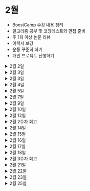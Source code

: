 # 2월

- BoostCamp 수강 내용 정리
- 알고리즘 공부 및 코딩테스트와 면접 준비
- 주 1회 이상 논문 리뷰
- 이력서 보강
- 운동 꾸준히 하기
- 개인 프로젝트 진행하기

<details>
 <summary>2월 2일</summary>

  <!-- summary 아래 한칸 공백 두어야함 -->


### 프로젝트
- [x] 개인 프로젝트 주제 정하기

### 알고리즘
- [x] DFS와 BFS 보강



</details>


<details>
 <summary>2월 3일</summary>

  <!-- summary 아래 한칸 공백 두어야함 -->


### 취업준비
- [ ] GAN 공부하기

### 알고리즘
- [x] DFS BFS 문제풀이
  - [연산자 끼워넣기](https://www.acmicpc.net/problem/14888)



</details>

<details>
 <summary>2월 3일</summary>

  <!-- summary 아래 한칸 공백 두어야함 -->


### 취업준비
- [ ] GAN 공부하기

### 알고리즘
- [x] DFS BFS 문제풀이
  - [연산자 끼워넣기](https://www.acmicpc.net/problem/14888)



</details>


<details>
 <summary>2월 4일</summary>

  <!-- summary 아래 한칸 공백 두어야함 -->


### 취업준비
- [x] 자소서 첨삭

### 알고리즘
- [x] 정렬 문제 풀이
  - [국영수](https://www.acmicpc.net/problem/10825)



</details>

<details>
 <summary>2월 5일</summary>

  <!-- summary 아래 한칸 공백 두어야함 -->


### 휴식
- [x] 격렬히 쉬기
- [x] 운동 파트너랑 헬스하기 🦾


</details>

<details>
 <summary>2월 7일</summary>

  <!-- summary 아래 한칸 공백 두어야함 -->

### 알고리즘
- [ ] 구현 문제 풀이
  - [외벽점검](https://programmers.co.kr/learn/courses/30/lessons/60062)

</details>

<details>
 <summary>2월 9일</summary>

  <!-- summary 아래 한칸 공백 두어야함 -->

### 알고리즘
- [x] 구현 문제 풀이
  - [뱀](https://www.acmicpc.net/problem/3190)

### 면접준비
- [x] 면접 스터디 문제 풀이(OS,Network,DB)

</details>



<details>
 <summary>2월 10일</summary>

  <!-- summary 아래 한칸 공백 두어야함 -->

### 알고리즘
- [x] 그래프 문제 풀이
  - [뱀](https://www.acmicpc.net/problem/3190)

### 취업준비
- [x] 카카오 모빌리티 NEMO 2022 참여

</details>

<details>
 <summary>2월 12일</summary>

  <!-- summary 아래 한칸 공백 두어야함 -->

### 취업준비
- [x] 네이버제트 면접 준비 - PT발표 


</details>

<details>
 <summary>2월 2주차 회고</summary>

  <!-- summary 아래 한칸 공백 두어야함 -->
갑작스럽게 네이버제트 면접이 잡혔다..

금요일 19시에 전화로 확인받았고 차주 화요일 면접..

급하게 PT발표에 쓸 자료를 만들고 내용을 정리했다.

모자란 점이 많지만 열심히 준비해서 후회없이 면접을 봤으면 좋겠다,,

</details>

<details>
 <summary>2월 14일</summary>

  <!-- summary 아래 한칸 공백 두어야함 -->

### 취업준비
- [x] 네이버제트 면접 준비

</details>


<details>
 <summary>2월 15일</summary>

  <!-- summary 아래 한칸 공백 두어야함 -->

### 취업준비
- [x] 네이버제트 1차면접

</details>

<details>
 <summary>2월 16일</summary>

  <!-- summary 아래 한칸 공백 두어야함 -->


### 알고리즘
- [x] 이코테 이분탐색 문제 풀이 및 정리
  - [공유기 설치](https://www.acmicpc.net/problem/2110)

</details>


<details>
 <summary>2월 17일</summary>

  <!-- summary 아래 한칸 공백 두어야함 -->


### 알고리즘
- [x] 이코테 최단경로 문제 풀이 및 정리

### 논문 리뷰
- [ ] CycleGAN 논문 리뷰

### 프로젝트
- [x] GAN으로 간단한 토이 프로젝트 구상하기

</details>

<details>
 <summary>2월 18일</summary>

  <!-- summary 아래 한칸 공백 두어야함 -->


### 알고리즘
- [ ] 이코테 최단경로 문제 풀이 및 정리


### 취업준비
- [x] 면접준비

</details>

<details>
 <summary>2월 3주차 회고</summary>

  <!-- summary 아래 한칸 공백 두어야함 -->
주말동안 강릉에 여행을 다녀왔다. 재충전을 한번씩 해주는게 잡념도 정리하고 마음의 여유도 갖게 될 수 있어서 좋은 것 같다. 이번 주도 다시 열심히 달려서 취업하자악!!😤😤

</details>

<details>
 <summary>2월 21일</summary>

  <!-- summary 아래 한칸 공백 두어야함 -->

### 알고리즘
- [x] 이코테 다이나믹 프로그래밍 문제 풀이
  - 못생긴 수
  
- [ ] GAN 논문 리뷰

</details>



<details>
 <summary>2월 22일</summary>

  <!-- summary 아래 한칸 공백 두어야함 -->

### 면접 준비
- [x] 면접준비

### 알고리즘
- [x] DP 문제풀이
  - 금광

### 프로젝트
- [x] KAIST 창업 공모전 미팅

</details>


<details>
 <summary>2월 23일</summary>

  <!-- summary 아래 한칸 공백 두어야함 -->

### 논문구현
- [x] UNet 처음부터 전부 구현해보기

### 알고리즘
- [x] 그리디 문제 풀이
  - 만들 수 없는 금액

</details>

<details>
 <summary>2월 25일</summary>

  <!-- summary 아래 한칸 공백 두어야함 -->

### 논문구현
- [x] UNet 처음부터 전부 구현해보기 (Transform)

### 알고리즘
- [x] 이코테 그리디 문제 풀이
  - 곱하기 혹은 더하기

</details>